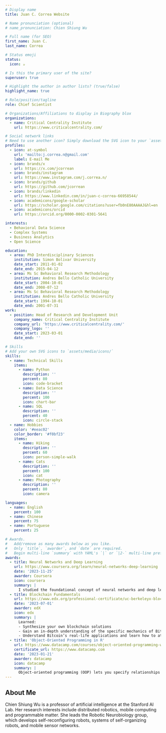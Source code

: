 ```yaml
---
# Display name
title: Juan C. Correa Website

# Name pronunciation (optional)
# name_pronunciation: Chien Shiung Wu

# Full name (for SEO)
first_name: Juan C.
last_name: Correa

# Status emoji
status:
  icon: ☕️

# Is this the primary user of the site?
superuser: true

# Highlight the author in author lists? (true/false)
highlight_name: true

# Role/position/tagline
role: Chief Scientist

# Organizations/Affiliations to display in Biography blox
organizations:
  - name: Critical Centrality Institute
    url: https://www.criticalcentrality.com/

# Social network links
# Need to use another icon? Simply download the SVG icon to your `assets/media/icons/` folder.
profiles:
  - icon: at-symbol
    url: 'mailto:j.correa.n@gmail.com'
    label: E-mail Me
  - icon: brands/x
    url: https://x.com/jcorrean
  - icon: brands/instagram
    url: https://www.instagram.com/j.correa.n/
  - icon: brands/github
    url: https://github.com/jcorrean
  - icon: brands/linkedin
    url: https://www.linkedin.com/in/juan-c-correa-66958544/
  - icon: academicons/google-scholar
    url: https://scholar.google.com/citations?user=fb0nE80AAAAJ&hl=en
  - icon: academicons/orcid
    url: https://orcid.org/0000-0002-0301-5641

interests:
  - Behavioral Data Science
  - Complex Systems
  - Business Analytics
  - Open Science

education:
  - area: PhD Interdisciplinary Sciences
    institution: Simon Bolivar University
    date_start: 2011-01-02
    date_end: 2015-04-12
  - area: Ms Sc Behavioral Research Methodology
    institution: Andres Bello Catholic University
    date_start: 2004-10-01
    date_end: 2008-07-12
  - area: Ms Sc Behavioral Research Methodology
    institution: Andres Bello Catholic University
    date_start: 1994-10-01
    date_end: 2001-07-31
work:
  - position: Head of Research and Development Unit
    company_name: Critical Centrality Institute
    company_url: 'https://www.criticalcentrality.com/'
    company_logo: ''
    date_start: 2023-03-01
    date_end: ''

# Skills
# Add your own SVG icons to `assets/media/icons/`
skills:
  - name: Technical Skills
    items:
      - name: Python
        description: ''
        percent: 80
        icon: code-bracket
      - name: Data Science
        description: ''
        percent: 100
        icon: chart-bar
      - name: SQL
        description: ''
        percent: 40
        icon: circle-stack
  - name: Hobbies
    color: '#eeac02'
    color_border: '#f0bf23'
    items:
      - name: Hiking
        description: ''
        percent: 60
        icon: person-simple-walk
      - name: Cats
        description: ''
        percent: 100
        icon: cat
      - name: Photography
        description: ''
        percent: 80
        icon: camera

languages:
  - name: English
    percent: 100
  - name: Chinese
    percent: 75
  - name: Portuguese
    percent: 25

# Awards.
#   Add/remove as many awards below as you like.
#   Only `title`, `awarder`, and `date` are required.
#   Begin multi-line `summary` with YAML's `|` or `|2-` multi-line prefix and indent 2 spaces below.
awards:
  - title: Neural Networks and Deep Learning
    url: https://www.coursera.org/learn/neural-networks-deep-learning
    date: '2023-11-25'
    awarder: Coursera
    icon: coursera
    summary: |
      I studied the foundational concept of neural networks and deep learning. By the end, I was familiar with the significant technological trends driving the rise of deep learning; build, train, and apply fully connected deep neural networks; implement efficient (vectorized) neural networks; identify key parameters in a neural network’s architecture; and apply deep learning to your own applications.
  - title: Blockchain Fundamentals
    url: https://www.edx.org/professional-certificate/uc-berkeleyx-blockchain-fundamentals
    date: '2023-07-01'
    awarder: edX
    icon: edx
    summary: |
      Learned:
      - Synthesize your own blockchain solutions
      - Gain an in-depth understanding of the specific mechanics of Bitcoin
      - Understand Bitcoin’s real-life applications and learn how to attack and destroy Bitcoin, Ethereum, smart contracts and Dapps, and alternatives to Bitcoin’s Proof-of-Work consensus algorithm
  - title: 'Object-Oriented Programming in R'
    url: https://www.datacamp.com/courses/object-oriented-programming-with-s3-and-r6-in-r
    certificate_url: https://www.datacamp.com
    date: '2023-01-21'
    awarder: datacamp
    icon: datacamp
    summary: |
      Object-oriented programming (OOP) lets you specify relationships between functions and the objects that they can act on, helping you manage complexity in your code. This is an intermediate level course, providing an introduction to OOP, using the S3 and R6 systems. S3 is a great day-to-day R programming tool that simplifies some of the functions that you write. R6 is especially useful for industry-specific analyses, working with web APIs, and building GUIs.
---
```


## About Me

Chien Shiung Wu is a professor of artificial intelligence at the Stanford AI Lab. Her research interests include distributed robotics, mobile computing and programmable matter. She leads the Robotic Neurobiology group, which develops self-reconfiguring robots, systems of self-organizing robots, and mobile sensor networks.
